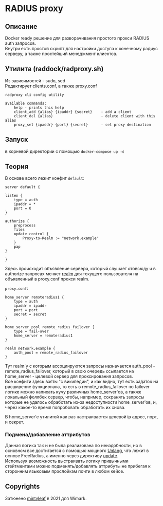 # RADIUS proxy

## Описание

Docker ready решение для разворачивания простого прокси RADIUS auth запросов.  
Внутри есть простой скрипт для настройки доступа к конечному радиус серверу, а также простейший менеджмент клиентов.

## Утилита (raddock/radproxy.sh)

Из зависимостей - sudo, sed  
Редактирует clients.conf, а также proxy.conf

```
radproxy cli config utility

available commands:
	help - prints this help
	client_add {alias} {ipaddr} {secret}	- add a client
	client_del {alias}						- delete client with this alias
	proxy_set {ipaddr} {port} {secret} 		- set proxy destination
```

## Запуск
в корневой директории с помощью `docker-compose up -d`

## Теория

В основе всего лежит конфиг `default`:
```
server default {

listen {
    type = auth
    ipaddr = *
    port = 0
}

authorize {
    preprocess
    files
    update control {
        Proxy-to-Realm := "network.example"
    }
    pap
}

}
```

Здесь происходит объявление сервера, который слушает отовсюду и в authorize запросах меняет [realm](https://networkradius.com/doc/current/raddb/mods-available/realm.html) для текущего пользователя на объявленный в proxy.conf прокси realm.

`proxy.conf`:
```
home_server remoteradius1 {
    type = auth
    ipaddr = ipaddr
    port = port
    secret = secret
}

home_server_pool remote_radius_failover {
    type = fail-over
    home_server = remoteradius1
}

realm network.example {
    auth_pool = remote_radius_failover
}
```
Тут realm'у с которым ассоциируются запросы назначается auth_pool - remote_radius_failover, который в свою очередь ссылается на home_server - целевой сервер для проксирования запросов.  
Все конфиги здесь взяты "с википедии", и как видно, тут есть задаток на расширение функционала, то есть в remote_radius_failover по failover логике можно напихать кучу различных home_server'ов, а также локальный фоллбек сервер, чтобы, например, сохранять запросы которые не удалось обработать из-за недоступности home_server'ов, и, через какое-то время попробовать обработать их снова.  

В home_server'e утилитой как раз настраивается целевой ip адрес, порт, и секрет.


### Подмена/добавление аттрибутов

Данная логика так и не была реализована по ненадобности, но в основном все достигается с помощью мощного [Unlang](https://networkradius.com/doc/current/unlang/home.html), что лежит в основе FreeRadius, а именно через директиву [update](https://networkradius.com/doc/current/unlang/update.html).  
Используя возможность выстраивать логику привычными стейтментами можно подменять/добавлять аттрибуты не прибегая к сторонним языковым прослойкам почти в любом кейсе.

## Copyrights

Затюнено [mintyleaf](https://github.com/mintyleaf) в 2021 для Wimark. 